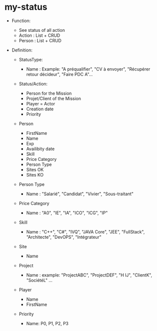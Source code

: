 # my-status

- Function:
  - See status of all action
  - Action : List + CRUD
  - Person : List + CRUD



- Definition:
  - StatusType:
    - Name : Example: "A préqualifier", "CV à envoyer", "Récupérer retour décideur", "Faire PDC A"...
  
  - Status/Action:
    - Person for the Mission
    - Projet/Client of the Mission
    - Player = Actor
    - Creation date
    - Priority

  - Person
    - FirstName
    - Name
    - Exp
    - Availibity date
    - Skill
    - Price Category
    - Person Type
    - Sites OK
    - Sites KO

  - Person Type
    - Name : "Salarié", "Candidat", "Vivier", "Sous-traitant"

  - Price Category
    - Name : "A0", "IE", "IA", "ICO", "ICG", "IP"

  - Skill
    - Name : "C++", "C#", "IVQ", "JAVA Core", "JEE", "FullStack", "Architecte", "DevOPS", "Intégrateur"
  
  - Site
    - Name
  
  - Project
    - Name : example: "ProjectABC", "ProjectDEF", "H IJ", "ClientK", "SociétéL" ...
  
  - Player
    - Name
    - FirstName
  
  - Priority
    - Name: P0, P1, P2, P3


  
  

